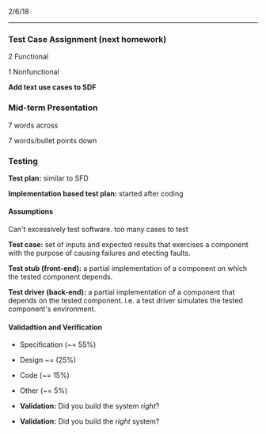 2/6/18

---

### Test Case Assignment (next homework)
2 Functional

1 Nonfunctional

__Add text use cases to SDF__

### Mid-term Presentation
 7 words across
 
 7 words/bullet points down

### Testing
__Test plan:__ similar to SFD

__Implementation based test plan:__ started after coding

#### Assumptions
Can't excessively test software. too many cases to test

__Test case:__ set of inputs and expected results that exercises a component with the purpose of causing failures and etecting faults.

__Test stub (front-end):__ a partial implementation of a component on which the tested component depends.

__Test driver (back-end):__ a partial implementation of a component that depends on the tested component. i.e. a test driver simulates the tested component's environment.

#### Validadtion and Verification
* Specification (~= 55%)
* Design ~= (25%)
* Code (~= 15%)
* Other (~= 5%)

* __Validation:__ Did you build the system _right_?
* __Validation:__ Did you build the _right_ system?
